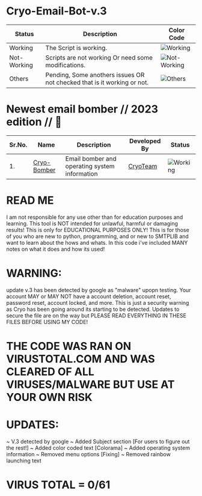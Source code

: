 # Cryo-Email-Bot-v.3
| Status | Description | Color Code |
|--------|-------------|------------|
|Working| The Script is working. | ![Working](https://i.ibb.co/3FntR1c/1.png) |
|Not- Working| Scripts are not working Or need some modifications.|![Not-Working](https://i.ibb.co/wWtD8S6/2.png) |
|Others| Pending, Some anothers issues OR not checked that is it working or not.| ![Others](https://i.ibb.co/pQwqwcN/3.png)|
#
#
#
#
# Newest email bomber // 2023 edition // 📧
| Sr.No. | Name | Description | Developed By | Status |
|--------|------|--------------|-------------|--------|
|1. |<a href="https://github.com/CryoTeam/Cryo-Email-Bot">Cryo-Bomber</a>|Email bomber and operating system information|<a href="https://github.com/CryoTeam">CryoTeam</a> |![Working](https://i.ibb.co/3FntR1c/1.png) |
#
#
#
#
# READ ME
I am not responsible for any use other than for education purposes and learning. This tool is NOT intended for unlawful, harmful or damaging results! This is only for EDUCATIONAL PURPOSES ONLY! This is for those of you who are new to python, programming, and or new to SMTPLIB and want to learn about the hows and whats. In this code i've included MANY notes on what it does and how its used!
#
#
#
#
# WARNING:
update v.3 has been detected by google as "malware" upopn testing. Your account MAY or MAY NOT have a account deletion, account reset, password reset, account locked, and more. This is just a security warning as Cryo has been going around its starting to be detected. Updates to secure the file are on the way but PLEASE READ EVERYTHING IN THESE FILES BEFORE USING MY CODE!
# THE CODE WAS RAN ON VIRUSTOTAL.COM AND WAS CLEARED OF ALL VIRUSES/MALWARE BUT USE AT YOUR OWN RISK
#
#
#
#
# UPDATES:
~ V.3 detected by google
~ Added Subject section [For users to figure out the rest!]
~ Added color coded text [Colorama]
~ Added operating system information
~ Removed menu options [Fixing]
~ Removed rainbow launching text 
#
#
#
#
# VIRUS TOTAL = 0/61 
